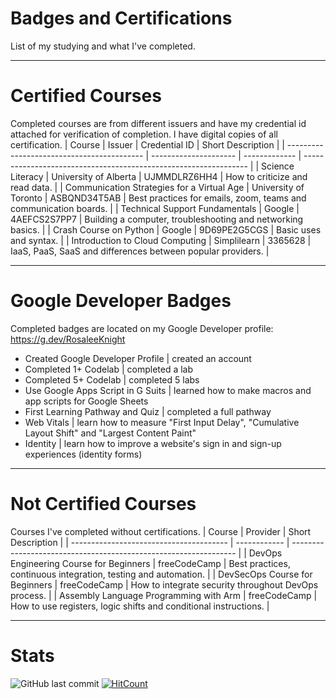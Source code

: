 # Badges and Certifications
List of my studying and what I've completed.

----
# Certified Courses
Completed courses are from different issuers and have my credential id attached for verification of completion. I have digital copies of all certification. 
| Course                                     | Issuer                | Credential ID | Short Description                                                |
| ------------------------------------------ | --------------------- | ------------- | ---------------------------------------------------------------- |
| Science Literacy                           | University of Alberta | UJMMDLRZ6HH4  | How to criticize and read data.                                  |
| Communication Strategies for a Virtual Age | University of Toronto | ASBQND34T5AB  | Best practices for emails, zoom, teams and communication boards. |
| Technical Support Fundamentals             | Google                | 4AEFCS2S7PP7  | Building a computer, troubleshooting and networking basics.      |
| Crash Course on Python                     | Google                | 9D69PE2G5CGS  | Basic uses and syntax.                                           |
| Introduction to Cloud Computing            | Simplilearn           | 3365628       | IaaS, PaaS, SaaS and differences between popular providers.      |

----
# Google Developer Badges
Completed badges are located on my Google Developer profile: https://g.dev/RosaleeKnight
- Created Google Developer Profile | created an account
- Completed 1+ Codelab | completed a lab
- Completed 5+ Codelab | completed 5 labs
- Use Google Apps Script in G Suits | learned how to make macros and app scripts for Google Sheets
- First Learning Pathway and Quiz | completed a full pathway
- Web Vitals | learn how to measure "First Input Delay", "Cumulative Layout Shift" and "Largest Content Paint"
- Identity | learn how to improve a website's sign in and sign-up experiences (identity forms)

----
# Not Certified Courses
Courses I've completed without certifications.
| Course                                  | Provider     | Short Description                                                |
| --------------------------------------- | ------------ | ---------------------------------------------------------------- |
| DevOps Engineering Course for Beginners | freeCodeCamp | Best practices, continuous integration, testing and automation.  |
| DevSecOps Course for Beginners          | freeCodeCamp | How to integrate security throughout DevOps process.             |
| Assembly Language Programming with Arm  | freeCodeCamp | How to use registers, logic shifts and conditional instructions. |

----
# Stats
![GitHub last commit](https://img.shields.io/github/last-commit/RosaleeKnight/badges-and-certifications)
[![HitCount](https://hits.dwyl.com/RosaleeKnight/badges-and-certifications.svg?style=flat)](http://hits.dwyl.com/RosaleeKnight/badges-and-certifications)

